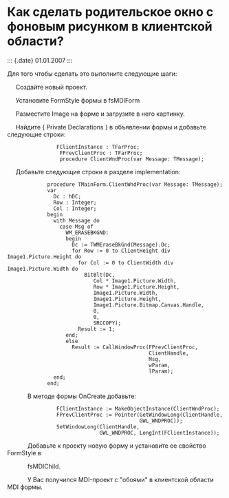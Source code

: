 Как сделать родительское окно с фоновым рисунком в клиентской области?
======================================================================

::: {.date}
01.01.2007
:::

Для того чтобы сделать это выполните следующие шаги:

     Создайте новый проект.

     Установите FormStyle формы в fsMDIForm

     Разместите Image на форме и загрузите в него картинку.

     Найдите { Private Declarations } в объявлении формы и добавьте
следующие строки:

                    FClientInstance : TFarProc; 
                     FPrevClientProc : TFarProc; 
                     procedure ClientWndProc(var Message: TMessage); 

     Добавьте следующие строки в разделе implementation:

                 procedure TMainForm.ClientWndProc(var Message: TMessage); 
                 var 
                   Dc : hDC; 
                   Row : Integer; 
                   Col : Integer; 
                 begin 
                   with Message do 
                     case Msg of 
                       WM_ERASEBKGND: 
                       begin 
                         Dc := TWMEraseBkGnd(Message).Dc; 
                         for Row := 0 to ClientHeight div Image1.Picture.Height do 
                           for Col := 0 to ClientWidth div Image1.Picture.Width do 
                             BitBlt(Dc, 
                                Col * Image1.Picture.Width, 
                                Row * Image1.Picture.Height, 
                                Image1.Picture.Width, 
                                Image1.Picture.Height, 
                                Image1.Picture.Bitmap.Canvas.Handle, 
                                0, 
                                0, 
                                SRCCOPY); 
                           Result := 1; 
                       end; 
                       else 
                         Result := CallWindowProc(FPrevClientProc, 
                                                  ClientHandle, 
                                                  Msg, 
                                                  wParam, 
                                                  lParam); 
                   end; 
                 end; 

            В методе формы OnCreate добавьте:

                    FClientInstance := MakeObjectInstance(ClientWndProc); 
                    FPrevClientProc := Pointer(GetWindowLong(ClientHandle, 
                                               GWL_WNDPROC)); 
                    SetWindowLong(ClientHandle, 
                                  GWL_WNDPROC, LongInt(FClientInstance));  

            Добавьте к проекту новую форму и установите ее свойство
FormStyle в

            fsMDIChild.

            У Вас получился MDI-проект с \"обоями\" в клиентской области
MDI формы.
